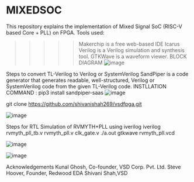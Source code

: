 # MIXEDSOC
This repository explains the implementation of Mixed Signal SoC (RISC-V based Core + PLL) on FPGA.
Tools used:
>>>>>  Makerchip is a free web-based IDE 
>>>>>  Icarus Verilog is a Verilog simulation and synthesis tool.
>>>>>  GTKWave is a waveform viewer.
BLOCK DIAGRAM 
![image](https://user-images.githubusercontent.com/104430712/170943118-9ec8b027-0cf0-4e91-9d68-46a17b84a407.png)

Steps to convert TL-Verilog to Verilog or SystemVerilog
SandPiper is a code generator that generates readable, well-structured, Verilog or SystemVerilog code from the given TL-Verilog code.
INSTLLATION COMMAND : pip3 install sandpiper-saas
![image](https://user-images.githubusercontent.com/104430712/170943583-060ecf55-7463-4f54-9cab-1a456f16540b.png)

git clone https://github.com/shivanishah269/vsdfpga.git

![image](https://user-images.githubusercontent.com/104430712/170943618-91744ded-2da9-428a-8b6b-6fd12baf923a.png)

Steps for RTL Simulation of RVMYTH+PLL using iverilog
iverilog rvmyth_pll_tb.v rvmyth_pll.v clk_gate.v
./a.out
gtkwave rvmyth_pll.vcd

![image](https://user-images.githubusercontent.com/104430712/170943810-db227789-72d2-4ee4-b24a-8615ba1bed22.png)

![image](https://user-images.githubusercontent.com/104430712/170943851-1e5da5f6-fb07-4221-a9f9-ad6cb33ffe7a.png)

Acknowledgements
Kunal Ghosh, Co-founder, VSD Corp. Pvt. Ltd.
Steve Hoover, Founder, Redwood EDA
Shivani Shah,VSD
